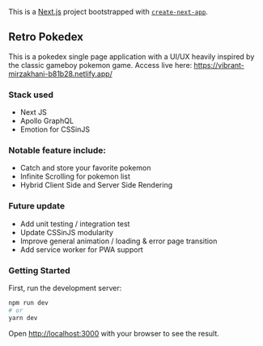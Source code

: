 This is a [Next.js](https://nextjs.org/) project bootstrapped with [`create-next-app`](https://github.com/vercel/next.js/tree/canary/packages/create-next-app).


## Retro Pokedex

This is a pokedex single page application with a UI/UX heavily inspired by the classic gameboy pokemon game.
Access live here: https://vibrant-mirzakhani-b81b28.netlify.app/

### Stack used
- Next JS
- Apollo GraphQL
- Emotion for CSSinJS

### Notable feature include:
- Catch and store your favorite pokemon
- Infinite Scrolling for pokemon list
- Hybrid Client Side and Server Side Rendering

### Future update 
- Add unit testing / integration test
- Update CSSinJS modularity
- Improve general animation / loading & error page transition
- Add service worker for PWA support

### Getting Started

First, run the development server:

```bash
npm run dev
# or
yarn dev
```

Open [http://localhost:3000](http://localhost:3000) with your browser to see the result.
